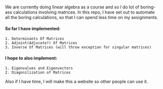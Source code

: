 We are currently doing linear algebra as a course and so I do lot of boring-ass calculations involving matrices. In this repo, I have set out to automate all the boring calculations, so that I can spend less time on my assignments.

#### So far I have implemented:

    1. Determinants Of Matrices
    2. Adjoint(Adjucate?) Of Matrices
    3. Inverse Of Matrices (will throw exception for singular matrices)

#### I hope to also implement:

    1. Eigenvalues and Eigenvectors
    2. Diagonilization of Matrices

Also if I have time, I will make this a website so other people can use it.
